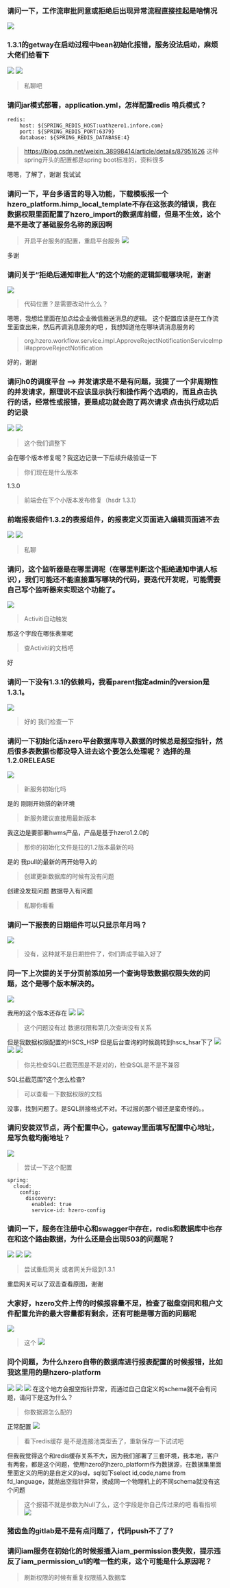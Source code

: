 ### 请问一下，工作流审批同意或拒绝后出现异常流程直接挂起是啥情况
![](https://img2020.cnblogs.com/blog/1231979/202004/1231979-20200412134727178-885389158.png)


### 1.3.1的getway在启动过程中bean初始化报错，服务没法启动，麻烦大佬们给看下
![](https://img2020.cnblogs.com/blog/1231979/202004/1231979-20200412134753304-1622122995.png)
![](https://img2020.cnblogs.com/blog/1231979/202004/1231979-20200412134808108-1692490881.png)

>私聊吧



### 请问jar模式部署，application.yml，怎样配置redis 哨兵模式？

```
redis:
    host: ${SPRING_REDIS_HOST:uathzero1.infore.com}
    port: ${SPRING_REDIS_PORT:6379}
    database: ${SPRING_REDIS_DATABASE:4}
```


>https://blog.csdn.net/weixin_38998414/article/details/87951626 这种spring开头的配置都是spring boot标准的，资料很多

嗯嗯，了解了，谢谢
我试试



### 请问一下，平台多语言的导入功能，下载模板报一个hzero_platform.himp_local_template不存在这张表的错误，我在数据权限里面配置了hzero_import的数据库前缀，但是不生效，这个是不是改了基础服务名称的原因啊

>开启平台服务的配置，重启平台服务
![](https://img2020.cnblogs.com/blog/1231979/202004/1231979-20200412135548566-84987945.png)

多谢



### 请问关于“拒绝后通知审批人”的这个功能的逻辑卸载哪块呢，谢谢
![](https://img2020.cnblogs.com/blog/1231979/202004/1231979-20200412135746015-1892208628.png)

>代码位置？是需要改动什么么？

嗯嗯，我想给里面在加点给企业微信推送消息的逻辑。
这个配置应该是在工作流里面查出来，然后再调消息服务的吧 ，我想知道他在哪块调消息服务的


>org.hzero.workflow.service.impl.ApproveRejectNotificationServiceImpl#approveRejectNotification

好的，谢谢


### 请问h0的调度平台 --> 并发请求是不是有问题，我提了一个非周期性的并发请求，照理说不应该显示执行和操作两个选项的，而且点击执行的话，经常性或报错，要是成功就会跑了两次请求  点击执行成功后的记录
![](https://img2020.cnblogs.com/blog/1231979/202004/1231979-20200412135857907-910415640.png)
![](https://img2020.cnblogs.com/blog/1231979/202004/1231979-20200412135903574-1970502948.png)

>这个我们调整下

会在哪个版本修复呢？我这边记录一下后续升级验证一下

>你们现在是什么版本

1.3.0

>前端会在下个小版本发布修复（hsdr 1.3.1）



### 前端报表组件1.3.2的表报组件，的报表定义页面进入编辑页面进不去
![](https://img2020.cnblogs.com/blog/1231979/202004/1231979-20200412135933252-61389110.png)
![](https://img2020.cnblogs.com/blog/1231979/202004/1231979-20200412135939790-243498346.png)

>私聊




### 请问，这个监听器是在哪里调呢（在哪里判断这个拒绝通知申请人标识），我们可能还不能直接重写哪块的代码，要迭代开发呢，可能需要自己写个监听器来实现这个功能了。
![](https://img2020.cnblogs.com/blog/1231979/202004/1231979-20200412140035674-674295363.png)

>Activiti自动触发

那这个字段在哪张表里呢 

>查Activiti的文档吧

好


### 请问一下没有1.3.1的依赖吗，我看parent指定admin的version是1.3.1。
![](https://img2020.cnblogs.com/blog/1231979/202004/1231979-20200412140132264-1895009746.png)

> 好的 我们检查一下



### 请问一下初始化话hzero平台数据库导入数据的时候总是报空指针，然后很多表数据也都没导入进去这个要怎么处理呢？  选择的是1.2.0RELEASE
![](https://img2020.cnblogs.com/blog/1231979/202004/1231979-20200412140240506-1742596643.png)

>新服务初始化吗

是的  刚刚开始搭的新环境

>新服务建议直接用最新版本

我这边是要部署hwms产品，产品是基于hzero1.2.0的 

>那你的初始化文件是拉的1.2版本最新的吗

是的  我pull的最新的再开始导入的

> 创建更新数据库的时候有没有问题

创建没发现问题   数据导入有问题

>私聊你看看



### 请问一下报表的日期组件可以只显示年月吗？
![](https://img2020.cnblogs.com/blog/1231979/202004/1231979-20200412142557431-1999253826.png)

>没有，这种就不是日期控件了，你们弄成手输入好了


### 问一下上次提的关于分页前添加另一个查询导致数据权限失效的问题，这个是哪个版本解决的。
![](https://img2020.cnblogs.com/blog/1231979/202004/1231979-20200412140342760-1028247224.png)

我用的这个版本还存在
![](https://img2020.cnblogs.com/blog/1231979/202004/1231979-20200412140353658-552245588.png)
![](https://img2020.cnblogs.com/blog/1231979/202004/1231979-20200412140431093-1644433873.png)

>这个问题没有过
>数据权限和第几次查询没有关系


但是我数据权限配置的HSCS_HSP 但是后台查询的时候跳转到hscs_hsar下了
![](https://img2020.cnblogs.com/blog/1231979/202004/1231979-20200412142610364-234266199.png)
![](https://img2020.cnblogs.com/blog/1231979/202004/1231979-20200412142615705-1392274091.png)
![](https://img2020.cnblogs.com/blog/1231979/202004/1231979-20200412142703386-382525153.png)

>你先检查SQL拦截范围是不是对的，检查SQL是不是不兼容

SQL拦截范围?这个怎么检查?

>可以查看一下数据权限的文档

没事，找到问题了。是SQL拼接格式不对。不过报的那个错还是蛮奇怪的。。




### 请问安装双节点，两个配置中心，gateway里面填写配置中心地址，是写负载均衡地址？
![](https://img2020.cnblogs.com/blog/1231979/202004/1231979-20200412143127023-296869127.png)

>尝试一下这个配置
```
spring:
  cloud:
    config:
      discovery:
        enabled: true
        service-id: hzero-config
```



### 请问一下，服务在注册中心和swagger中存在，redis和数据库中也存在和这个路由数据，为什么还是会出现503的问题呢？
![](https://img2020.cnblogs.com/blog/1231979/202004/1231979-20200412143933812-951580024.png)
![](https://img2020.cnblogs.com/blog/1231979/202004/1231979-20200412143948975-406241212.png)
![](https://img2020.cnblogs.com/blog/1231979/202004/1231979-20200412143953806-743681560.png)

>尝试重启网关 或者网关升级到1.3.1

重启网关可以了双击查看原图，谢谢



### 大家好，hzero文件上传的时候报容量不足，检查了磁盘空间和租户文件配置允许的最大容量都有剩余，还有可能是哪方面的问题呢
![](https://img2020.cnblogs.com/blog/1231979/202004/1231979-20200412140417293-1369250560.png)

>这个
![](https://img2020.cnblogs.com/blog/1231979/202004/1231979-20200412142915512-1295310046.png)



### 问个问题，为什么hzero自带的数据库进行报表配置的时候报错，比如我这里用的是hzero-platform
![](https://img2020.cnblogs.com/blog/1231979/202004/1231979-20200412145353195-767586317.png)
![](https://img2020.cnblogs.com/blog/1231979/202004/1231979-20200412145402297-547960134.png)
![](https://img2020.cnblogs.com/blog/1231979/202004/1231979-20200412145408288-1939449330.png)
在这个地方会报空指针异常，而通过自己自定义的schema就不会有问题，请问下是这为什么？

>你数据源怎么配的

正常配置
![](https://img2020.cnblogs.com/blog/1231979/202004/1231979-20200412145803010-510810363.png)

>看下redis缓存 是不是连接池类型丢了，重新保存一下试试吧

但我我觉得这个和redis缓存关系不大，因为我们部署了三套环境，我本地，客户有两套，都是这个问题，使用hzero的hzero_platform作为数据源，在数据集里面里面定义的用的是自定义的sql，sql如下select  id,code,name from fd_language，就抛出空指针异常，换成同一个物理机上的不同schema就没有这个问题

>这个报错不就是参数为Null了么，这个字段是你自己传过来的吧  看看指呗
![](https://img2020.cnblogs.com/blog/1231979/202004/1231979-20200412145846043-1967477446.png)




### 猪齿鱼的gitlab是不是有点问题了，代码push不了了?


### 请问iam服务在初始化的时候报插入iam_permission表失败，提示违反了iam_permission_u1的唯一性约束，这个可能是什么原因呢？

>刷新权限的时候有重复权限插入数据库

